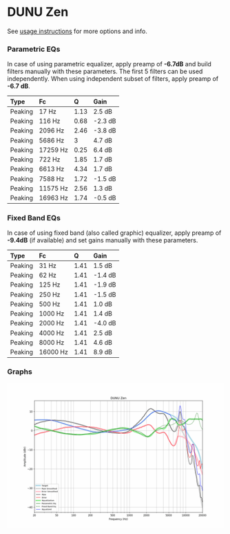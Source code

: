 # DUNU Zen
See [usage instructions](https://github.com/jaakkopasanen/AutoEq#usage) for more options and info.

### Parametric EQs
In case of using parametric equalizer, apply preamp of **-6.7dB** and build filters manually
with these parameters. The first 5 filters can be used independently.
When using independent subset of filters, apply preamp of **-6.7 dB**.

| Type    | Fc       |    Q | Gain    |
|:--------|:---------|:-----|:--------|
| Peaking | 17 Hz    | 1.13 | 2.5 dB  |
| Peaking | 116 Hz   | 0.68 | -2.3 dB |
| Peaking | 2096 Hz  | 2.46 | -3.8 dB |
| Peaking | 5686 Hz  | 3    | 4.7 dB  |
| Peaking | 17259 Hz | 0.25 | 6.4 dB  |
| Peaking | 722 Hz   | 1.85 | 1.7 dB  |
| Peaking | 6613 Hz  | 4.34 | 1.7 dB  |
| Peaking | 7588 Hz  | 1.72 | -1.5 dB |
| Peaking | 11575 Hz | 2.56 | 1.3 dB  |
| Peaking | 16963 Hz | 1.74 | -0.5 dB |

### Fixed Band EQs
In case of using fixed band (also called graphic) equalizer, apply preamp of **-9.4dB**
(if available) and set gains manually with these parameters.

| Type    | Fc       |    Q | Gain    |
|:--------|:---------|:-----|:--------|
| Peaking | 31 Hz    | 1.41 | 1.5 dB  |
| Peaking | 62 Hz    | 1.41 | -1.4 dB |
| Peaking | 125 Hz   | 1.41 | -1.9 dB |
| Peaking | 250 Hz   | 1.41 | -1.5 dB |
| Peaking | 500 Hz   | 1.41 | 1.0 dB  |
| Peaking | 1000 Hz  | 1.41 | 1.4 dB  |
| Peaking | 2000 Hz  | 1.41 | -4.0 dB |
| Peaking | 4000 Hz  | 1.41 | 2.5 dB  |
| Peaking | 8000 Hz  | 1.41 | 4.6 dB  |
| Peaking | 16000 Hz | 1.41 | 8.9 dB  |

### Graphs
![](./DUNU%20Zen.png)
